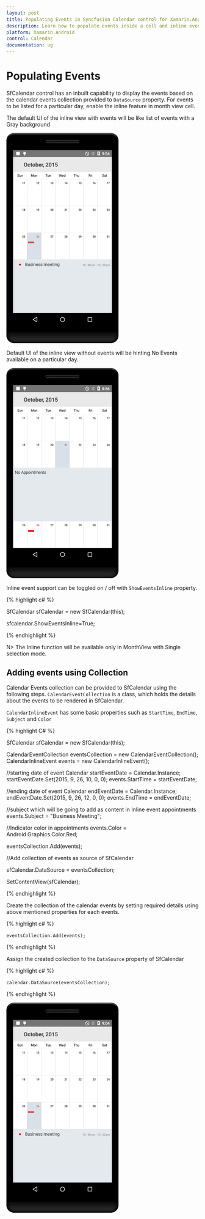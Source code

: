 ```yaml
---
layout: post
title: Populating Events in Syncfusion Calendar control for Xamarin.Android
description: Learn how to populate events inside a cell and inline events descriptions
platform: Xamarin.Android
control: Calendar
documentation: ug
---
```


# Populating Events

SfCalendar control has an inbuilt capability to display the events based on the calendar events collection provided to `DataSource` property. For events to be listed for a particular day, enable the inline feature in month view cell.

The default UI of the inline view with events will be like list of events with a Gray background

![](images/inline_events.png)                                        


Default UI of the inline view without events will be hinting No Events available on a particular day.

![](images/no_events.png)                                        


Inline event support can be toggled on / off with `ShowEventsInline` property.

{% highlight c# %}

SfCalendar sfCalendar = new SfCalendar(this);

sfcalendar.ShowEventsInline=True;

{% endhighlight %}

N> The Inline function will be available only in MonthView with Single selection mode.

## Adding events using Collection

Calendar Events collection can be provided to SfCalendar using the following steps. `CalendarEventCollection` is a class, which holds the details about the events to be rendered in SfCalendar. 

`CalendarInlineEvent` has some basic properties such as `StartTime`, `EndTime`, `Subject` and `Color`

{% highlight C# %}
		   
SfCalendar sfCalendar = new SfCalendar(this);

CalendarEventCollection eventsCollection = new CalendarEventCollection();
CalendarInlineEvent events = new CalendarInlineEvent();

//starting date of event
Calendar startEventDate = Calendar.Instance;
startEventDate.Set(2015, 9, 26, 10, 0, 0);
events.StartTime = startEventDate;

//ending date of event
Calendar endEventDate = Calendar.Instance;
endEventDate.Set(2015, 9, 26, 12, 0, 0);
events.EndTime = endEventDate;

//subject which will be going to add as content in Inline event appointments
events.Subject = "Business Meeting";

//Indicator color in appointments
events.Color = Android.Graphics.Color.Red;

eventsCollection.Add(events);

//Add collection of events as source of SfCalendar

sfCalendar.DataSource = eventsCollection;

SetContentView(sfCalendar);
		   
{% endhighlight %}

Create the collection of the calendar events by setting required details using above mentioned properties for each events.

{% highlight c# %}

	eventsCollection.Add(events);
	
{% endhighlight %}

Assign the created collection to the `DataSource` property of SfCalendar 

{% highlight c# %}

	calendar.DataSource(eventsCollection); 

{% endhighlight %}

![](images/inline_events.png)                                        



